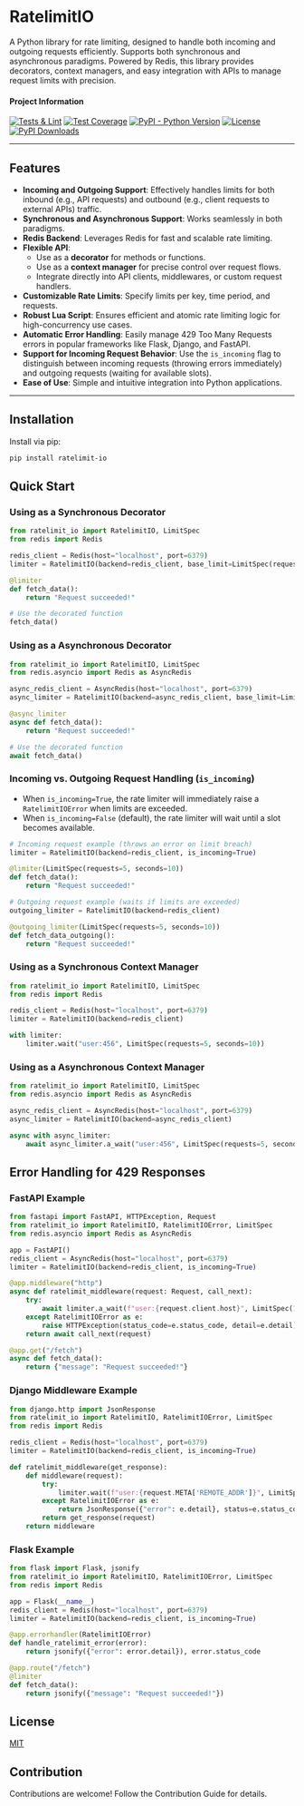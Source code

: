 # RatelimitIO

A Python library for rate limiting, designed to handle both incoming and outgoing requests efficiently. Supports both synchronous and asynchronous paradigms. Powered by Redis, this library provides decorators, context managers, and easy integration with APIs to manage request limits with precision.

#### Project Information
[![Tests & Lint](https://github.com/bagowix/ratelimit-io/actions/workflows/actions.yml/badge.svg)](https://github.com/bagowix/ratelimit-io/actions/workflows/actions.yml)
[![Test Coverage](https://img.shields.io/badge/dynamic/json?color=blueviolet&label=coverage&query=%24.totals.percent_covered_display&suffix=%25&url=https%3A%2F%2Fraw.githubusercontent.com%2Fbagowix%2Fratelimit-io%2Fmain%2Fcoverage.json)](https://github.com/bagowix/ratelimit-io/blob/main/coverage.json)
[![PyPI - Python Version](https://img.shields.io/pypi/pyversions/ratelimit-io)](https://pypi.org/project/ratelimit-io/)
[![License](https://img.shields.io/pypi/l/ratelimit-io)](LICENSE)
[![PyPI Downloads](https://img.shields.io/pypi/dm/ratelimit-io)](https://pypi.org/project/ratelimit-io/)

---

## Features

- **Incoming and Outgoing Support**: Effectively handles limits for both inbound (e.g., API requests) and outbound (e.g., client requests to external APIs) traffic.
- **Synchronous and Asynchronous Support**: Works seamlessly in both paradigms.
- **Redis Backend**: Leverages Redis for fast and scalable rate limiting.
- **Flexible API**:
  - Use as a **decorator** for methods or functions.
  - Use as a **context manager** for precise control over request flows.
  - Integrate directly into API clients, middlewares, or custom request handlers.
- **Customizable Rate Limits**: Specify limits per key, time period, and requests.
- **Robust Lua Script**: Ensures efficient and atomic rate limiting logic for high-concurrency use cases.
- **Automatic Error Handling**: Easily manage 429 Too Many Requests errors in popular frameworks like Flask, Django, and FastAPI.
- **Support for Incoming Request Behavior**: Use the `is_incoming` flag to distinguish between incoming requests (throwing errors immediately) and outgoing requests (waiting for available slots).
- **Ease of Use**: Simple and intuitive integration into Python applications.

---

## Installation

Install via pip:

```bash
pip install ratelimit-io
```

## Quick Start

### Using as a Synchronous Decorator

```python
from ratelimit_io import RatelimitIO, LimitSpec
from redis import Redis

redis_client = Redis(host="localhost", port=6379)
limiter = RatelimitIO(backend=redis_client, base_limit=LimitSpec(requests=10, seconds=60))

@limiter
def fetch_data():
    return "Request succeeded!"

# Use the decorated function
fetch_data()
```

### Using as a Asynchronous Decorator

```python
from ratelimit_io import RatelimitIO, LimitSpec
from redis.asyncio import Redis as AsyncRedis

async_redis_client = AsyncRedis(host="localhost", port=6379)
async_limiter = RatelimitIO(backend=async_redis_client, base_limit=LimitSpec(requests=10, seconds=60))

@async_limiter
async def fetch_data():
    return "Request succeeded!"

# Use the decorated function
await fetch_data()
```

### Incoming vs. Outgoing Request Handling (`is_incoming`)

- When `is_incoming=True`, the rate limiter will immediately raise a `RatelimitIOError` when limits are exceeded.
- When `is_incoming=False` (default), the rate limiter will wait until a slot becomes available.

```python
# Incoming request example (throws an error on limit breach)
limiter = RatelimitIO(backend=redis_client, is_incoming=True)

@limiter(LimitSpec(requests=5, seconds=10))
def fetch_data():
    return "Request succeeded!"

# Outgoing request example (waits if limits are exceeded)
outgoing_limiter = RatelimitIO(backend=redis_client)

@outgoing_limiter(LimitSpec(requests=5, seconds=10))
def fetch_data_outgoing():
    return "Request succeeded!"
```

### Using as a Synchronous Context Manager

```python
from ratelimit_io import RatelimitIO, LimitSpec
from redis import Redis

redis_client = Redis(host="localhost", port=6379)
limiter = RatelimitIO(backend=redis_client)

with limiter:
    limiter.wait("user:456", LimitSpec(requests=5, seconds=10))
```

### Using as a Asynchronous Context Manager

```python
from ratelimit_io import RatelimitIO, LimitSpec
from redis.asyncio import Redis as AsyncRedis

async_redis_client = AsyncRedis(host="localhost", port=6379)
async_limiter = RatelimitIO(backend=async_redis_client)

async with async_limiter:
    await async_limiter.a_wait("user:456", LimitSpec(requests=5, seconds=10))
```

## Error Handling for 429 Responses

### FastAPI Example

```python
from fastapi import FastAPI, HTTPException, Request
from ratelimit_io import RatelimitIO, RatelimitIOError, LimitSpec
from redis.asyncio import Redis as AsyncRedis

app = FastAPI()
redis_client = AsyncRedis(host="localhost", port=6379)
limiter = RatelimitIO(backend=redis_client, is_incoming=True)

@app.middleware("http")
async def ratelimit_middleware(request: Request, call_next):
    try:
        await limiter.a_wait(f"user:{request.client.host}", LimitSpec(10, seconds=60))
    except RatelimitIOError as e:
        raise HTTPException(status_code=e.status_code, detail=e.detail)
    return await call_next(request)

@app.get("/fetch")
async def fetch_data():
    return {"message": "Request succeeded!"}
```

### Django Middleware Example

```python
from django.http import JsonResponse
from ratelimit_io import RatelimitIO, RatelimitIOError, LimitSpec
from redis import Redis

redis_client = Redis(host="localhost", port=6379)
limiter = RatelimitIO(backend=redis_client, is_incoming=True)

def ratelimit_middleware(get_response):
    def middleware(request):
        try:
            limiter.wait(f"user:{request.META['REMOTE_ADDR']}", LimitSpec(10, seconds=60))
        except RatelimitIOError as e:
            return JsonResponse({"error": e.detail}, status=e.status_code)
        return get_response(request)
    return middleware
```

### Flask Example

```python
from flask import Flask, jsonify
from ratelimit_io import RatelimitIO, RatelimitIOError, LimitSpec
from redis import Redis

app = Flask(__name__)
redis_client = Redis(host="localhost", port=6379)
limiter = RatelimitIO(backend=redis_client, is_incoming=True)

@app.errorhandler(RatelimitIOError)
def handle_ratelimit_error(error):
    return jsonify({"error": error.detail}), error.status_code

@app.route("/fetch")
@limiter
def fetch_data():
    return jsonify({"message": "Request succeeded!"})
```

## License

[MIT](https://github.com/bagowix/ratelimit-io/blob/main/LICENSE)

## Contribution

Contributions are welcome! Follow the Contribution Guide for details.
